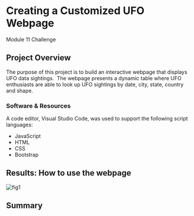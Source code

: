 # Creating a Customized UFO Webpage
Module 11 Challenge

## Project Overview
The purpose of this project is to build an interactive webpage that displays UFO data sightings.  The webpage presents a dynamic table where UFO enthusiasts are able to look up UFO sightings by date, city, state, country and shape.  

### Software & Resources
A code editor, Visual Studio Code, was used to support the following script languages:
- JavaScript
- HTML
- CSS
- Bootstrap

## Results: How to use the webpage
![fig1]()

## Summary


